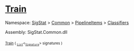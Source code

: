 # [Train](./OptimalDtwClassifier-100663865.md)

Namespace: [SigStat]() > [Common](./../../../README.md) > [PipelineItems]() > [Classifiers](./../README.md)

Assembly: SigStat.Common.dll

<sub>[Train](./OptimalDtwClassifier-100663865.md) ( <sub>[`List`](https://docs.microsoft.com/en-us/dotnet/api/System.Collections.Generic.List-1)</sub>\<<sub>[`Signature`](./../../../Signature.md)</sub>> signatures )</sub>&nbsp; &nbsp; &nbsp; &nbsp; &nbsp; &nbsp; &nbsp; &nbsp; &nbsp;<sub></sub>
